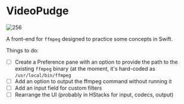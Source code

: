 # VideoPudge

![256](https://user-images.githubusercontent.com/113775151/209412651-34e141a7-3dcc-435f-a1b6-6d11d6350531.png)

A front-end for `ffmpeg` designed to practice some concepts in Swift. 

Things to do: 

- [ ] Create a Preference pane with an option to provide the path to the existing `ffmpeg` binary (at the moment, it's hard-coded as `/usr/local/bin/ffmpeg`
- [ ] Add an option to output the ffmpeg command without running it
- [ ] Add an input field for custom filters
- [ ] Rearrange the UI (probably in HStacks for input, codecs, output)
